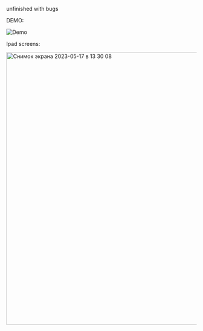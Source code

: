unfinished with bugs

DEMO:

![Demo](https://github.com/aidarbye/TestAssignment/assets/93939676/d0e10f3f-3575-426c-98c7-ea9f23e67213)

Ipad screens:

<img width="722" alt="Снимок экрана 2023-05-17 в 13 30 08" src="https://github.com/aidarbye/TestAssignment/assets/93939676/59fd6fa1-9ed2-4b8b-96da-3e89b34883d0">


